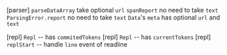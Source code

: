 [parser] `parseDataArray` take optional `url`
`spanReport` no need to take `text`
`ParsingError.report` no need to take `text`
`Data`'s `meta` has optional `url` and `text`

[repl] `Repl` -- has `commitedTokens`
[repl] `Repl` -- has `currentTokens`
[repl] `replStart` -- handle `line` event of readline
